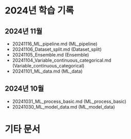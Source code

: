 # 2024년 학습 기록

## 2024년 11월

- 20241116_ML_pipeline.md (ML_pipeline)
- 20241106_Dataset_split.md (Dataset_split)
- 20241105_Ensemble.md (Ensemble)
- 20241104_Variable_continuous_categorical.md (Variable_continuous_categorical)
- 20241101_ML_data.md (ML_data)

## 2024년 10월

- 20241031_ML_process_basic.md (ML_process_basic)
- 20241030_ML_model_data.md (ML_model_data)

# 기타 문서

